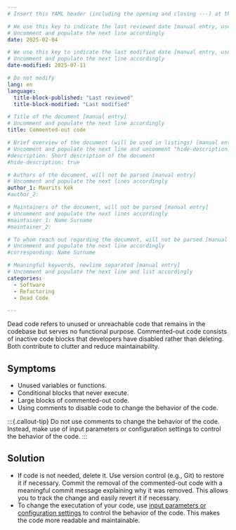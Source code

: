 ```yaml
---
# Insert this YAML header (including the opening and closing ---) at the beginning of the document and fill it out accordingly

# We use this key to indicate the last reviewed date [manual entry, use YYYY-MM-DD]
# Uncomment and populate the next line accordingly
date: 2025-02-04

# We use this key to indicate the last modified date [manual entry, use YYYY-MM-DD]
# Uncomment and populate the next line accordingly
date-modified: 2025-07-11

# Do not modify
lang: en
language: 
  title-block-published: "Last reviewed"
  title-block-modified: "Last modified"

# Title of the document [manual entry]
# Uncomment and populate the next line accordingly
title: Commented-out code

# Brief overview of the document (will be used in listings) [manual entry]
# Uncomment and populate the next line and uncomment "hide-description: true".
#description: Short description of the document
#hide-description: true

# Authors of the document, will not be parsed [manual entry]
# Uncomment and populate the next lines accordingly
author_1: Maurits Kok
#author_2:

# Maintainers of the document, will not be parsed [manual entry]
# Uncomment and populate the next lines accordingly
#maintainer_1: Name Surname
#maintainer_2:

# To whom reach out regarding the document, will not be parsed [manual entry]
# Uncomment and populate the next line accordingly
#corresponding: Name Surname

# Meaningful keywords, newline separated [manual entry]
# Uncomment and populate the next line and list accordingly
categories: 
  - Software
  - Refactoring
  - Dead Code

---
```


Dead code refers to unused or unreachable code that remains in the codebase but serves no functional purpose. Commented-out code consists of inactive code blocks that developers have disabled rather than deleting. Both contribute to clutter and reduce maintainability.

## Symptoms

- Unused variables or functions.
- Conditional blocks that never execute.
- Large blocks of commented-out code.
- Using comments to disable code to change the behavior of the code.

:::{.callout-tip}
Do not use comments to change the behavior of the code. Instead, make use of input parameters or configuration settings to control the behavior of the code.
:::

## Solution
- If code is not needed, delete it. Use version control (e.g., Git) to restore it if necessary. Commit the removal of the commented-out code with a meaningful commit message explaining why it was removed. This allows you to track the change and easily revert it if necessary.
- To change the executation of your code, use [input parameters or configuration settings](./hardcoded_values.md) to control the behavior of the code. This makes the code more readable and maintainable.
